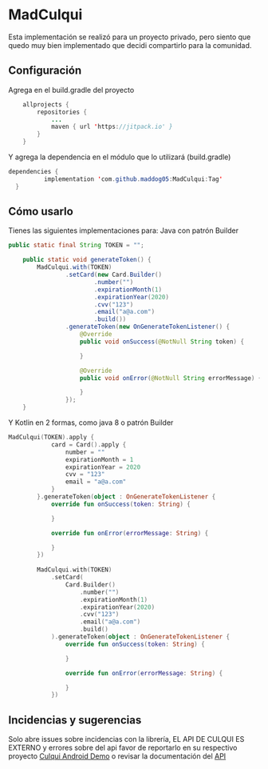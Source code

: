 # MadCulqui
Esta implementación se realizó para un proyecto privado, pero siento que quedo muy bien implementado que decidi compartirlo para la comunidad.

## Configuración
Agrega en el build.gradle del proyecto
```Java
	allprojects {
		repositories {
			...
			maven { url 'https://jitpack.io' }
		}
	}
  ```
  
  Y agrega la dependencia en el módulo que lo utilizará (build.gradle)
  ```Java
  dependencies {
	        implementation 'com.github.maddog05:MadCulqui:Tag'
	}
 ```
## Cómo usarlo
Tienes las siguientes implementaciones para:
Java con patrón Builder
```Java
public static final String TOKEN = "";

    public static void generateToken() {
        MadCulqui.with(TOKEN)
                .setCard(new Card.Builder()
                        .number("")
                        .expirationMonth(1)
                        .expirationYear(2020)
                        .cvv("123")
                        .email("a@a.com")
                        .build())
                .generateToken(new OnGenerateTokenListener() {
                    @Override
                    public void onSuccess(@NotNull String token) {

                    }

                    @Override
                    public void onError(@NotNull String errorMessage) {

                    }
                });
    }
```
 Y Kotlin en 2 formas, como java 8 o patrón Builder
```Kotlin
MadCulqui(TOKEN).apply {
            card = Card().apply {
                number = ""
                expirationMonth = 1
                expirationYear = 2020
                cvv = "123"
                email = "a@a.com"
            }
        }.generateToken(object : OnGenerateTokenListener {
            override fun onSuccess(token: String) {

            }

            override fun onError(errorMessage: String) {

            }
        })
        
        MadCulqui.with(TOKEN)
            .setCard(
                Card.Builder()
                    .number("")
                    .expirationMonth(1)
                    .expirationYear(2020)
                    .cvv("123")
                    .email("a@a.com")
                    .build()
            ).generateToken(object : OnGenerateTokenListener {
                override fun onSuccess(token: String) {

                }

                override fun onError(errorMessage: String) {

                }
            })
```

## Incidencias y sugerencias
Solo abre issues sobre incidencias con la librería, EL API DE CULQUI ES EXTERNO y errores sobre del api favor de reportarlo en su respectivo proyecto [Culqui Android Demo](https://github.com/culqi/culqi-android) o revisar la documentación del [API](https://www.culqi.com/docs/#/) 


